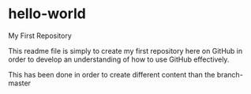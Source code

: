 # hello-world
My First Repository

This readme file is simply to create my first repository here on GitHub in order to develop an understanding of how to use GitHub effectively.

This has been done in order to create different content than the branch-master
